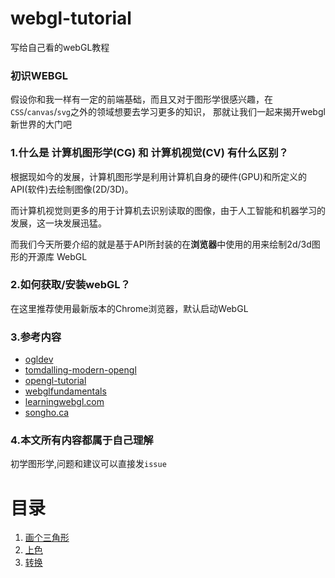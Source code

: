 # webgl-tutorial
写给自己看的webGL教程


### 初识WEBGL

假设你和我一样有一定的前端基础，而且又对于图形学很感兴趣，在`CSS`/`canvas`/`svg`之外的领域想要去学习更多的知识，
那就让我们一起来揭开webgl新世界的大门吧


### 1.什么是 计算机图形学(CG) 和 计算机视觉(CV) 有什么区别？

根据现如今的发展，计算机图形学是利用计算机自身的硬件(GPU)和所定义的API(软件)去绘制图像(2D/3D)。

而计算机视觉则更多的用于计算机去识别读取的图像，由于人工智能和机器学习的发展，这一块发展迅猛。

而我们今天所要介绍的就是基于API所封装的在**浏览器**中使用的用来绘制2d/3d图形的开源库 WebGL


### 2.如何获取/安装webGL？

在这里推荐使用最新版本的Chrome浏览器，默认启动WebGL

### 3.参考内容

* [ogldev](http://ogldev.atspace.co.uk/)
* [tomdalling-modern-opengl](http://www.tomdalling.com/blog/category/modern-opengl/)
* [opengl-tutorial](http://www.opengl-tutorial.org/)
* [webglfundamentals](http://webglfundamentals.org/)
* [learningwebgl.com](http://learningwebgl.com/blog/?page_id=1217)
* [songho.ca](http://www.songho.ca/)

### 4.本文所有内容都属于自己理解

初学图形学,问题和建议可以直接发`issue`

# 目录

1. [画个三角形](https://github.com/VinthonyLab/webgl-tutorial/blob/master/articles/lesson1.md)
2. [上色](https://github.com/VinthonyLab/webgl-tutorial/blob/master/articles/lesson2.md)
3. [转换](https://github.com/VinthonyLab/webgl-tutorial/blob/master/articles/lesson3.md)
